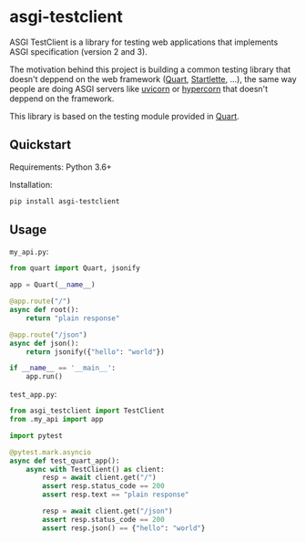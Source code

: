 # asgi-testclient

ASGI TestClient is a library for testing web applications that implements ASGI specification (version 2 and 3).

The motivation behind this project is building a common testing library that doesn't deppend on the web framework ([Quart](https://gitlab.com/pgjones/quart), [Startlette](https://github.com/encode/starlette), ...), the same way people are doing ASGI servers like [uvicorn](https://www.uvicorn.org/) or [hypercorn](https://gitlab.com/pgjones/quart) that doesn't deppend on the framework.

This library is based on the testing module provided in [Quart](https://gitlab.com/pgjones/quart).

## Quickstart

Requirements: Python 3.6+

Installation:

```bash
pip install asgi-testclient
```

## Usage

`my_api.py`:
```python
from quart import Quart, jsonify

app = Quart(__name__)

@app.route("/")
async def root():
    return "plain response"

@app.route("/json")
async def json():
    return jsonify({"hello": "world"})

if __name__ == '__main__':
    app.run()
```

`test_app.py`:
```python
from asgi_testclient import TestClient
from .my_api import app

import pytest

@pytest.mark.asyncio
async def test_quart_app():
    async with TestClient() as client:
        resp = await client.get("/")
        assert resp.status_code == 200
        assert resp.text == "plain response"

        resp = await client.get("/json")
        assert resp.status_code == 200
        assert resp.json() == {"hello": "world"}
```
